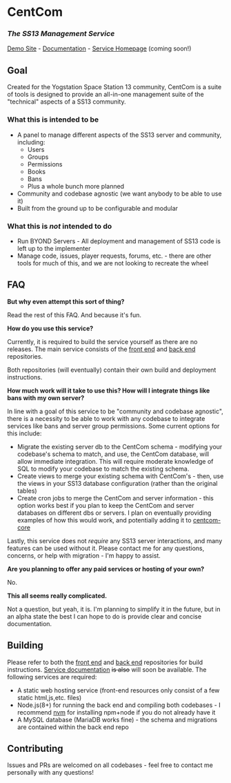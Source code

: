 # CentCom
### *The SS13 Management Service*

[Demo Site](http://centcom.ddmers.com) - [Documentation](https://centcom-ss13.github.io) - [Service Homepage](https://centcom.services) (coming soon!)

## Goal

Created for the Yogstation Space Station 13 community, CentCom is a suite of tools is designed to provide an all-in-one management suite of the "technical" aspects of a SS13 community.

### What this is intended to be

 - A panel to manage different aspects of the SS13 server and community, including:
   - Users
   - Groups
   - Permissions
   - Books
   - Bans
   - Plus a whole bunch more planned
 - Community and codebase agnostic (we want anybody to be able to use it)
 - Built from the ground up to be configurable and modular

### What this is *not* intended to do
 - Run BYOND Servers - All deployment and management of SS13 code is left up to the implementer
 - Manage code, issues, player requests, forums, etc. - there are other tools for much of this, and we are not looking to recreate the wheel

## FAQ

**But why even attempt this sort of thing?**

Read the rest of this FAQ.  And because it's fun.

**How do you use this service?**

Currently, it is required to build the service yourself as there are no releases.  The main service consists of the [front end](https://github.com/centcom-ss13/centcom-ui) and [back end](https://github.com/centcom-ss13/centcom-server) repositories.

Both repositories (will eventually) contain their own build and deployment instructions.

**How much work will it take to use this?  How will I integrate things like bans with my own server?**

In line with a goal of this service to be "community and codebase agnostic", there is a necessity to be able to work with any codebase to integrate services like bans and server group permissions.  Some current options for this include:
 - Migrate the existing server db to the CentCom schema - modifying your codebase's schema to match, and use, the CentCom database, will allow immediate integration.  This will require moderate knowledge of SQL to modify your codebase to match the existing schema.
 - Create views to merge your existing schema with CentCom's - then, use the views in your SS13 database configuration (rather than the original tables)
 - Create cron jobs to merge the CentCom and server information - this option works best if you plan to keep the CentCom and server databases on different dbs or servers.  I plan on eventually providing examples of how this would work, and potentially adding it to [centcom-core](https://github.com/centcom-ss13/centcom-core)


Lastly, this service does not *require* any SS13 server interactions, and many features can be used without it.  Please contact me for any questions, concerns, or help with migration - I'm happy to assist.

**Are you planning to offer any paid services or hosting of your own?**

No.

**This all seems really complicated.**

Not a question, but yeah, it is.  I'm planning to simplify it in the future, but in an alpha state the best I can hope to do is provide clear and concise documentation.


## Building

Please refer to both the [front end](https://github.com/centcom-ss13/centcom-ui) and [back end](https://github.com/centcom-ss13/centcom-server) repositories for build instructions.  [Service documentation](https://centcom-ss13.github.io) ~~is also~~ will soon be available.
The following services are required:
 - A static web hosting service (front-end resources only consist of a few static html,js,etc. files)
 - Node.js(8+) for running the back end and compiling both codebases - I recommend [nvm](https://github.com/coreybutler/nvm-windows) for installing npm+node if you do not already have it
 - A MySQL database (MariaDB works fine) - the schema and migrations are contained within the back end repo

## Contributing

Issues and PRs are welcomed on all codebases - feel free to contact me personally with any questions!